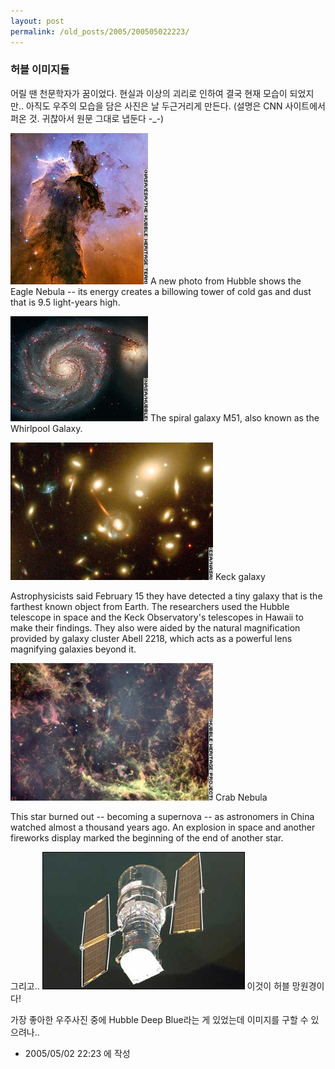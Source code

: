 ```yaml
---
layout: post
permalink: /old_posts/2005/200505022223/
---
```


### 허블 이미지들

어릴 땐 천문학자가 꿈이었다.
현실과 이상의 괴리로 인하여 결국 현재 모습이 되었지만..
아직도 우주의 모습을 담은 사진은 날 두근거리게 만든다.
(설명은 CNN 사이트에서 퍼온 것. 귀찮아서 원문 그대로 냅둔다 -_-)

![c0003499_22143845.jpg](200505022223/c0003499_22143845.jpg)
A new photo from Hubble shows the Eagle Nebula -- its energy creates a billowing tower of cold gas and dust that is 9.5 light-years high.

![c0003499_22153229.jpg](200505022223/c0003499_22153229.jpg)
The spiral galaxy M51, also known as the Whirlpool Galaxy.

![c0003499_22164711.jpg](200505022223/c0003499_22164711.jpg)
Keck galaxy 

Astrophysicists said February 15 they have detected a tiny galaxy that is the farthest known object from Earth. The researchers used the Hubble telescope in space and the Keck Observatory's telescopes in Hawaii to make their findings. They also were aided by the natural magnification provided by galaxy cluster Abell 2218, which acts as a powerful lens magnifying galaxies beyond it. 

![c0003499_22172744.jpg](200505022223/c0003499_22172744.jpg)
Crab Nebula 

This star burned out -- becoming a supernova -- as astronomers in China watched almost a thousand years ago. An explosion in space and another fireworks display marked the beginning of the end of another star. 


그리고..
![c0003499_2218041.jpg](200505022223/c0003499_2218041.jpg)
이것이 허블 망원경이다!



가장 좋아한 우주사진 중에 Hubble Deep Blue라는 게 있었는데 이미지를 구할 수 있으려나..





- 2005/05/02 22:23 에 작성